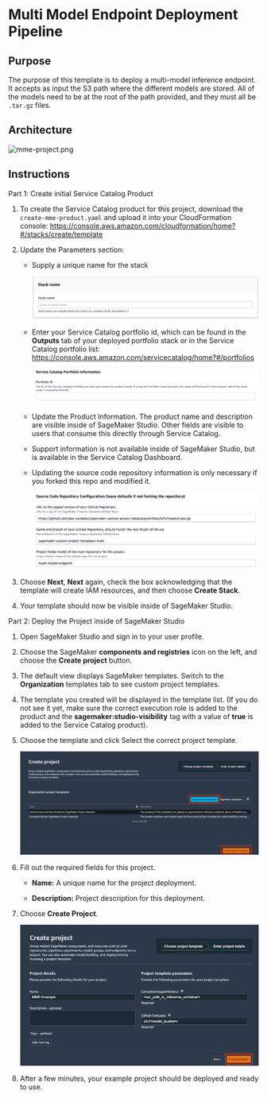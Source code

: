 # Multi Model Endpoint Deployment Pipeline

## Purpose

The purpose of this template is to deploy a multi-model inference endpoint. It accepts as input the S3 path where the different models are stored. All of the models need to be at the root of the path provided, and they must all be `.tar.gz` files.

## Architecture

![mme-project.png](images/mme-project.png)

## Instructions


Part 1: Create initial Service Catalog Product

1. To create the Service Catalog product for this project, download the `create-mme-product.yaml` and upload it into your CloudFormation console: https://console.aws.amazon.com/cloudformation/home?#/stacks/create/template


2. Update the Parameters section:

    - Supply a unique name for the stack

        ![](images/mme-params-01.png)

    - Enter your Service Catalog portfolio id, which can be found in the __Outputs__ tab of your deployed portfolio stack or in the Service Catalog portfolio list: https://console.aws.amazon.com/servicecatalog/home?#/portfolios

        ![](images/mme-params-02.png)

    - Update the Product Information. The product name and description are visible inside of SageMaker Studio. Other fields are visible to users that consume this directly through Service Catalog. 

    - Support information is not available inside of SageMaker Studio, but is available in the Service Catalog Dashboard.

    - Updating the source code repository information is only necessary if you forked this repo and modified it.

        ![](images/mme-params-05.png)

3. Choose __Next__, __Next__ again, check the box acknowledging that the template will create IAM resources, and then choose __Create Stack__.

4. Your template should now be visible inside of SageMaker Studio.


Part 2: Deploy the Project inside of SageMaker Studio

1. Open SageMaker Studio and sign in to your user profile.

1. Choose the SageMaker __components and registries__ icon on the left, and choose the __Create project__ button.

1. The default view displays SageMaker templates. Switch to the __Organization__ templates tab to see custom project templates.

1. The template you created will be displayed in the template list. (If you do not see it yet, make sure the correct execution role is added to the product and the __sagemaker:studio-visibility__ tag with a value of __true__ is added to the Service Catalog product).

1. Choose the template and click Select the correct project template.

    ![](../images/sm-projects-listing.png)

6. Fill out the required fields for this project.

    - __Name:__ A unique name for the project deployment.

    - __Description:__ Project description for this deployment.

7. Choose __Create Project__.

    ![](images/mme-create-project.png)

8. After a few minutes, your example project should be deployed and ready to use.